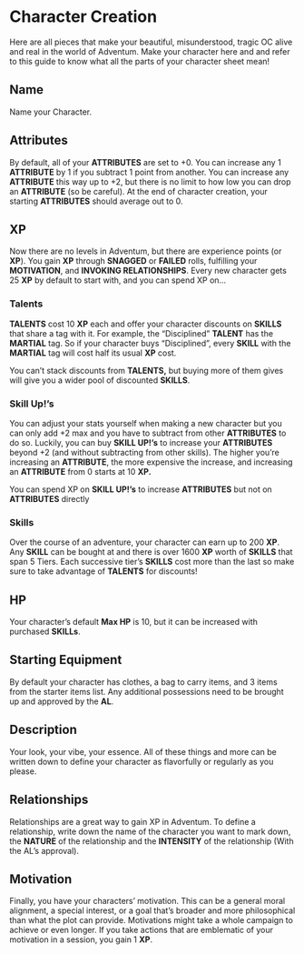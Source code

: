 # Character Creation

Here are all pieces that make your beautiful, misunderstood, tragic OC alive and real in the world of Adventum. Make your character here and and refer to this guide to know what all the parts of your character sheet mean!

## Name

Name your Character.

## Attributes

By default, all of your **ATTRIBUTES** are set to +0. You can increase any 1 **ATTRIBUTE** by 1 if you subtract 1 point from another. You can increase any **ATTRIBUTE** this way up to +2, but there is no limit to how low you can drop an **ATTRIBUTE** (so be careful). At the end of character creation, your starting **ATTRIBUTES** should average out to 0.

## XP

Now there are no levels in Adventum, but there are experience points (or **XP**). You gain **XP** through **SNAGGED** or **FAILED** rolls, fulfilling your **MOTIVATION**, and **INVOKING RELATIONSHIPS**. Every new character gets 25 **XP** by default to start with, and you can spend XP on…

### Talents

**TALENTS** cost 10 **XP** each and offer your character discounts on **SKILLS** that share a tag with it. For example, the “Disciplined” **TALENT** has the **MARTIAL** tag. So if your character buys “Disciplined”, every **SKILL** with the **MARTIAL** tag will cost half its usual **XP** cost.

You can’t stack discounts from **TALENTS,** but buying more of them gives will give you a wider pool of discounted **SKILLS**.

### Skill Up!’s

You can adjust your stats yourself when making a new character but you can only add +2 max and you have to subtract from other **ATTRIBUTES** to do so. Luckily, you can buy **SKILL UP!’s** to increase your **ATTRIBUTES** beyond +2 (and without subtracting from other skills). The higher you’re increasing an **ATTRIBUTE**, the more expensive the increase, and increasing an **ATTRIBUTE** from 0 starts at 10 **XP.**

You can spend XP on **SKILL UP!’s** to increase **ATTRIBUTES** but not on **ATTRIBUTES** directly

### Skills

Over the course of an adventure, your character can earn up to 200 **XP**. Any **SKILL** can be bought at and there is over 1600 **XP** worth of **SKILLS** that span 5 Tiers. Each successive tier’s **SKILLS** cost more than the last so make sure to take advantage of **TALENTS** for discounts!

## HP

Your character’s default **Max HP** is 10, but it can be increased with purchased **SKILLs**.

## Starting Equipment

By default your character has clothes, a bag to carry items, and 3 items from the starter items list. Any additional possessions need to be brought up and approved by the **AL**.

## Description

Your look, your vibe, your essence. All of these things and more can be written down to define your character as flavorfully or regularly as you please.

## Relationships

Relationships are a great way to gain XP in Adventum. To define a relationship, write down the name of the character you want to mark down, the **NATURE** of the relationship and the **INTENSITY** of the relationship (With the AL’s approval).

## Motivation

Finally, you have your characters’ motivation. This can be a general moral alignment, a special interest, or a goal that’s broader and more philosophical than what the plot can provide. Motivations might take a whole campaign to achieve or even longer. If you take actions that are emblematic of your motivation in a session, you gain 1 **XP**.
